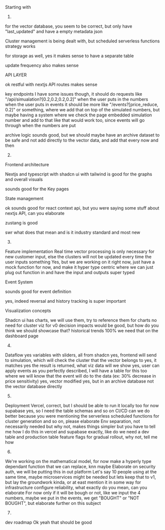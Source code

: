 Starting with 

1.

for the vector database, you seem to be correct, but only have "last_updated" and have a empty metadata json

Cluster management is being dealt with, but scheduled serverless functions strategy works

for storage as well, yes it makes sense to have a separate table

update frequency also makes sense

API LAYER

ok restful with nextjs API routes makes sense

key endpoints I have some issues though, it should do requests like "/api/simualation?[0.2,0.2,0.2,0.2]" when the user puts in the numbers
when the user puts in events it should be more like "/events?[price_reduce, 0.2]" or something, where we add that on top of the simulated numbers, but maybe having a system where we check the page embedded simulation number and add to that like that would work too, since events will go through when the numbers are put

archive logic sounds good, but we should maybe have an archive dataset to be safe and not add directly to the vector data, and add that every now and then



2.

Frontend architecture

Nextjs and typescript with shadcn ui with tailwind is good for the graphs and overall visuals

sounds good for the Key pages

State management

ok sounds good for react context api, but you were saying some stuff about nextjs API, can you elaborate

zustang is good

swr what does that mean and is it industry standard and most new

3.

Feature implementation
Real time vector processing is only necessary for new customer input, else the clusters will not be updated every time the user inputs something
Yes, but we are working on it right now, just have a mock function for now, and make it hyper type centric where we can just plug out function in and have the input and outputs super typed

Event System

sounds good for event definition

yes, indeed reversal and history tracking is super important

Visualization concepts

Shadcn ui has charts, we will use them, try to reference them for charts
no need for cluster viz for v0
decision impacts would be good, but how do you think we should showcase that?
historical trends 100% we need that on the dashboard page

4.
Dataflow
yes variables with sliders, all from shadcn
yes, frontend will send to simulation, which will check the cluster that the vector belongs to
yes, it matches
yes the result is returned, what viz data will we show
yes, user can apply events as you perfectly described, I will have a table for this too where we will know that the event will do to the data (ex: 30% decrease in price sensitivity)
yes, vector modified
yes, but in an archive database not the vector database directly

5.
Deployment
Vercel, correct, but I should be able to run it locally too for now
supabase yes, so I need the table schemas and so on
CI/CD can we do better because you were mentioning the serverless scheduled functions for cluster generation and so on, please elaborate
Env separation, not necessarily needed but why not, makes things simpler but you have to tell me how I do this in vercel and supabase exactly, like do we need a dev table and production table
feature flags for gradual rollout, why not, tell me how

6.
We're working on the mathematical model, for now make a hyperly type dependant function that we can replace, knn maybe
Elaborate on security auth, we will be putting this in out platform
Let's say 10 people using at the same time, maybe microservices might be needed but lets keep that to v1, but lay the groundwork kinda, or at east mention it in some way
for infrastructure configure reliability, what exactly do you mean, can you elaborate
For now only if it will be bough or not, like we input the 4 numbers, maybe we put in the events, we get "BOUGHT" or "NOT BOUGHT", but elaborate further on this subject

7.
dev roadmap
Ok yeah that should be good